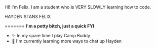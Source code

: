 HI! I'm Felix.
I am a student who is VERY SLOWLY learning how to code.


HAYDEN STANS FELIX

=======
**I'm a petty bitch, just a quick FYI**

- ✨ In my spare time I play Camp Buddy
- 📕 I'm currently learning more ways to chat up Hayden
